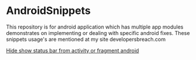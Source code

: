 # AndroidSnippets
This repository is for android application which has multiple app modules demonstrates on implementing or dealing with specific android fixes. These snippets usage's are mentioned at my site developersbreach.com

[Hide show status bar from activity or fragment android](https://developersbreach.com/show-hide-status-bar-android/)
